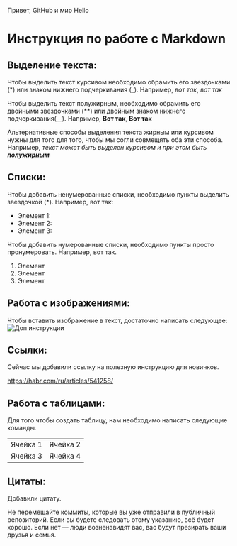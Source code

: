 Привет, GitHub и мир
Hello
# Инструкция по работе с Markdown

## Выделение текста:

Чтобы выделить текст курсивом необходимо обрамить его звездочками (*) или знаком нижнего подчеркивания (_). Например, *вот так*, _вот так_

Чтобы выделить текст полужирным, необходимо обрамить его двойными звездочками (**) или двойным знаком нижнего подчеркивания(__). Например, **Вот так**, __Вот так__

Альтернативные способы выделения текста жирным или курсивом нужны для того для того, чтобы мы согли совмещять оба эти способа. Например, _текст может быть выделен курсивом и при этом быть **полужирным**_

## Списки:

Чтобы добавить ненумерованные списки, необходимо пункты выделить звездочкой (*).
Например, вот так:
* Элемент 1:
* Элемент 2:
* Элемент 3:

Чтобы добавить нумерованные списки, необходимо пункты просто пронумеровать.
Например, вот так.
1. Элемент
2. Элемент
3. Элемент

## Работа с изображениями:

Чтобы вставить изображение в текст, достаточно написать следующее:
![Доп инструкции](CheckGIF.PNG)

## Ссылки:

Сейчас мы добавили ссылку на полезную инструкцию для новичков.

https://habr.com/ru/articles/541258/

## Работа с таблицами:

Для того чтобы создать таблицу, нам необходимо написать следующие команды.

<table>
<tr>
<td>Ячейка 1</td>
<td>Ячейка 2</td>
</tr>
<tr>
<td>Ячейка 3</td>
<td>Ячейка 4</td>
</tr>
</table>

## Цитаты:
Добавили цитату.

Не перемещайте коммиты, которые вы уже отправили в публичный репозиторий.
Если вы будете следовать этому указанию, всё будет хорошо. Если нет — люди возненавидят вас, вас будут презирать ваши друзья и семья.
